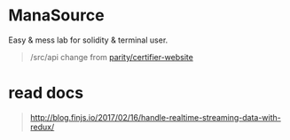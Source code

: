 # ManaSource

Easy & mess lab for solidity & terminal user.

> /src/api change from [parity/certifier-website](https://github.com/paritytech/certifier-website/tree/master/backend/src/api)


# read docs
> http://blog.finjs.io/2017/02/16/handle-realtime-streaming-data-with-redux/
